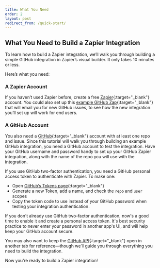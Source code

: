 ```yaml
---
title: What You Need
order: 2
layout: post
redirect_from: /quick-start/
---
```


## What You Need to Build a Zapier Integration

To learn how to build a Zapier integration, we’ll walk you through building a simple GitHub integration in Zapier’s visual builder. It only takes 10 minutes or less.

Here’s what you need:

### A Zapier Account

If you haven’t used Zapier before, create a free [Zapier](https://zapier.com/){:target="_blank"} account. You could also set up this [example GitHub Zap](https://zapier.com/apps/github/integrations/email/10313/get-emails-with-new-github-issues){:target="_blank"} that will email you for new GitHub issues, to see how the new integration you’ll set up will work for end users.

### A GitHub Account

You also need a [GitHub](https://github.com/){:target="_blank"} account with at least one repo and issue. Since this tutorial will walk you through building an example GitHub integration, you need a GitHub account to test the integration. Have your GitHub username and password handy to set up your GitHub Zapier integration, along with the name of the repo you will use with the integration.

If you use GitHub two-factor authentication, you need a GitHub personal access token to authenticate with Zapier. To make one:

- Open [GitHub’s Tokens page](https://github.com/settings/tokens){:target="_blank"}
- Generate a new Token, add a name, and check the `repo` and `user` scopes
- Copy the token code to use instead of your GitHub password when testing your integration authentication.

If you don't already use GitHub two-factor authentication, now's a good time to enable it and create a personal access token. It's best security practice to never enter your password in another app's UI, and will help keep your GitHub account secure.

You may also want to keep the [GitHub API](https://developer.github.com/v3/){:target="_blank"} open in another tab for reference—though we’ll guide you through everything you need to build the integration.  

Now you’re ready to build a Zapier integration!